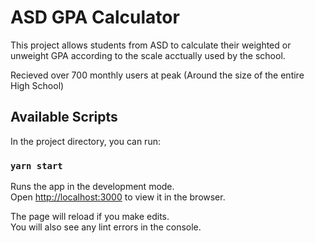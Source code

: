# ASD GPA Calculator

This project allows students from ASD to calculate their weighted or unweight GPA according to the scale acctually used by the school.

Recieved over 700 monthly users at peak (Around the size of the entire High School)

## Available Scripts

In the project directory, you can run:

### `yarn start`

Runs the app in the development mode.\
Open [http://localhost:3000](http://localhost:3000) to view it in the browser.

The page will reload if you make edits.\
You will also see any lint errors in the console.

